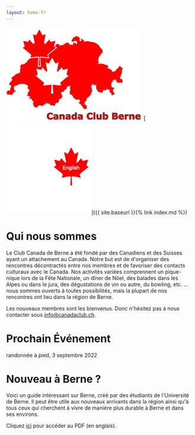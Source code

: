 ```yaml
---
layout: home-fr
---
```


![logo](images/canadaclubbernelogo.jpg) [![logo](images/maple-leaf-english.jpg)]({{ site.baseurl }}{% link index.md %})

# Qui nous sommes

Le Club Canada de Berne a été fondé par des Canadiens et des Suisses ayant un attachement au Canada. Notre but est de d'organiser des rencontres décontractés entre nos membres et de favoriser des contacts culturaux avec le Canada. Nos activités variées comprennent un pique-nique lors de la Fête Nationale, un dîner de Nöel, des balades dans les Alpes ou dans le jura, des dégustations de vin ou autre, du bowling, etc. … nous sommes ouverts à toutes possibilités, mais la plupart de nos rencontres ont lieu dans la région de Berne.

Les nouveaux membres sont les bienvenus. Donc n'hésitez pas à nous contacter sous [info@canadaclub.ch](mailto:info@canadaclub.ch).

# Prochain Événement

randonnée à pied, 3 septembre 2022

# Nouveau à Berne ?

Voici un guide intéressant sur Berne, créé par des étudiants de l'Université de Berne. Il peut être utile aux nouveaux arrivants dans la région ainsi qu'à tous ceux qui cherchent à vivre de manière plus durable à Berne et dans ses environs.

Cliquez [ici](https://www.bne.unibe.ch/for_students/out_and_about_sustainably_in_bern/index_eng.html) pour accéder au PDF (en anglais).

